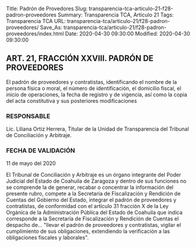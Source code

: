 Title: Padrón de Provedores
Slug: transparencia-tca-articulo-21-f28-padron-proveedores
Summary: Transparencia TCA, Artículo 21
Tags: Transparencia TCA
URL: transparencia-tca/articulo-21/f28-padron-proveedores/
Save_As: transparencia-tca/articulo-21/f28-padron-proveedores/index.html
Date: 2020-04-30 09:30:00
Modified: 2020-04-30 09:30:00


## ART. 21, FRACCIÓN XXVIII. PADRÓN DE PROVEEDORES

El padrón de proveedores y contratistas, identificando el nombre de la persona física o moral, el número de identificación, el domicilio fiscal, el inicio de operaciones, la fecha de registro y de vigencia, así como la copia del acta constitutiva y sus posteriores modificaciones


### RESPONSABLE

Lic. Liliana Ortiz Herrera, Titular de la Unidad de Transparencia del Tribunal de Conciliación y Arbitraje.


### FECHA DE VALIDACIÓN

11 de mayo del 2020


El Tribunal de Conciliación y Arbitraje es un órgano integrante del Poder Judicial del Estado de Coahuila de Zaragoza y dentro de sus funciones no se comprende la de generar, recabar o concentrar la información del presente rubro, compete a la Secretaría de Fiscalización y Rendición de Cuentas del Gobierno del Estado, integrar el padrón de proveedores y contratistas, de conformidad con el artículo 31 fracción X de la Ley Orgánica de la Administración Pública del Estado de Coahuila que indica corresponde a la Secretaría de Fiscalización y Rendición de Cuentas el despacho de… "llevar el padrón de proveedores y contratistas, vigilar el cumplimiento de sus obligaciones, extendiendo la verificación a las obligaciones fiscales y laborales".



